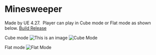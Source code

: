 # Minesweeper
Made by UE 4.27. 
Player can play in Cube mode or Flat mode as shown below.
[Build Release](https://www.google.com/)


Cube mode
![This is an image](https://drive.google.com/file/d/14_Rd5KUgoKveuMh4XIZY1umrALBmu8eQ/view?usp=sharing)
<picture>
  <source srcset="https://drive.google.com/file/d/14_Rd5KUgoKveuMh4XIZY1umrALBmu8eQ/view?usp=sharing">
  <img alt="Cube Mode" src="https://drive.google.com/file/d/14_Rd5KUgoKveuMh4XIZY1umrALBmu8eQ/view?usp=sharing">
</picture>

Flat mode
<picture>
  <source srcset="https://drive.google.com/file/d/1o5hMSCRRISjUoDHjB73j3Ooz5QBMvEDO/view?usp=sharing">
  <img alt="Flat Mode" src="https://drive.google.com/file/d/1o5hMSCRRISjUoDHjB73j3Ooz5QBMvEDO/view?usp=sharing">
</picture>


